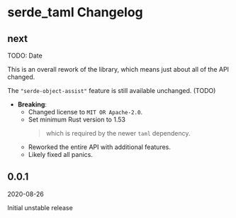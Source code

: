 # serde_taml Changelog

<!-- markdownlint-disable no-trailing-punctuation -->

## next

TODO: Date

This is an overall rework of the library, which means just about all of the API changed.

The `"serde-object-assist"` feature is still available unchanged. (TODO)

- **Breaking**:
  - Changed license to `MIT OR Apache-2.0`.
  - Set minimum Rust version to 1.53
    > which is required by the newer `taml` dependency.
  - Reworked the entire API with additional features.
  - Likely fixed all panics.

## 0.0.1

2020-08-26

Initial unstable release
